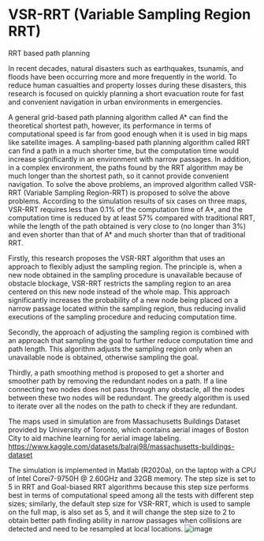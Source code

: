 # VSR-RRT (Variable Sampling Region RRT)
RRT based path planning

In recent decades, natural disasters such as earthquakes, tsunamis, and floods have been occurring more and more frequently in the world. To reduce human casualties and property losses during these disasters, this research is focused on quickly planning a short evacuation route for fast and convenient navigation in urban environments in emergencies.

A general grid-based path planning algorithm called A* can find the theoretical shortest path, however, its performance in terms of computational speed is far from good enough when it is used in big maps like satellite images. A sampling-based path planning algorithm called RRT can find a path in a much shorter time, but the computation time would increase significantly in an environment with narrow passages. In addition, in a complex environment, the paths found by the RRT algorithm may be much longer than the shortest path, so it cannot provide convenient navigation. To solve the above problems, an improved algorithm called VSR-RRT (Variable Sampling Region-RRT) is proposed to solve the above problems. According to the simulation results of six cases on three maps, VSR-RRT requires less than 0.1% of the computation time of A*, and the computation time is reduced by at least 57% compared with traditional RRT, while the length of the path obtained is very close to (no longer than 3%) and even shorter than that of A* and much shorter than that of traditional RRT.

Firstly, this research proposes the VSR-RRT algorithm that uses an approach to flexibly adjust the sampling region. The principle is, when a new node obtained in the sampling procedure is unavailable because of obstacle blockage, VSR-RRT restricts the sampling region to an area centered on this new node instead of the whole map. This approach significantly increases the probability of a new node being placed on a narrow passage located within the sampling region, thus reducing invalid executions of the sampling procedure and reducing computation time.

Secondly, the approach of adjusting the sampling region is combined with an approach that sampling the goal to further reduce computation time and path length. This algorithm adjusts the sampling region only when an unavailable node is obtained, otherwise sampling the goal.

Thirdly, a path smoothing method is proposed to get a shorter and smoother path by removing the redundant nodes on a path. If a line connecting two nodes does not pass through any obstacle, all the nodes between these two nodes will be redundant. The greedy algorithm is used to iterate over all the nodes on the path to check if they are redundant.

The maps used in simulation are from Massachusetts Buildings Dataset provided by University of Toronto, which contains aerial images of Boston City to aid machine learning for aerial image labeling. https://www.kaggle.com/datasets/balraj98/massachusetts-buildings-dataset

The simulation is implemented in Matlab (R2020a), on the laptop with a CPU of Intel Corei7-9750H @ 2.60GHz and 32GB memory. The step size is set to 5 in RRT and Goal-biased RRT algorithms because this step size performs best in terms of computational speed among all the tests with different step sizes; similarly, the default step size for VSR-RRT, which is used to sample on the full map, is also set as 5, and it will change the step size to 2 to obtain better path finding ability in narrow passages when collisions are detected and need to be resampled at local locations.
![image](https://github.com/Chuanyok/Variable-Sampling-Region-RRT/blob/main/Simulation%20Results/1.png)
